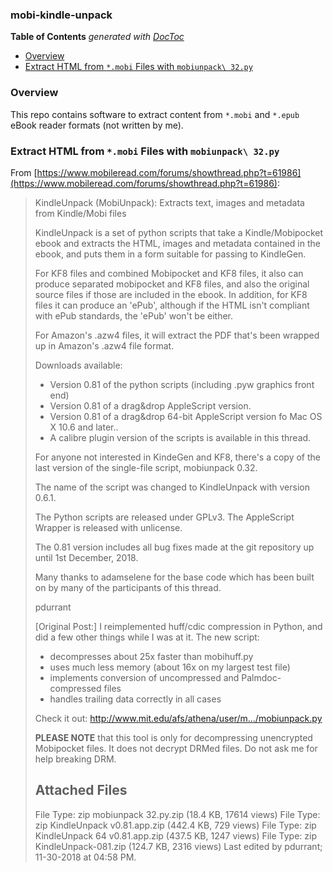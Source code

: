 

### mobi-kindle-unpack


<!-- START doctoc generated TOC please keep comment here to allow auto update -->
<!-- DON'T EDIT THIS SECTION, INSTEAD RE-RUN doctoc TO UPDATE -->
**Table of Contents**  *generated with [DocToc](https://github.com/thlorenz/doctoc)*

- [Overview](#overview)
- [Extract HTML from `*.mobi` Files with `mobiunpack\ 32.py`](#extract-html-from-mobi-files-with-mobiunpack%5C-32py)

<!-- END doctoc generated TOC please keep comment here to allow auto update -->

### Overview

This repo contains software to extract content from `*.mobi` and `*.epub` eBook reader formats (not written
by me).


### Extract HTML from `*.mobi` Files with `mobiunpack\ 32.py`


From
[https://www.mobileread.com/forums/showthread.php?t=61986](https://www.mobileread.com/forums/showthread.php?t=61986):

> KindleUnpack (MobiUnpack): Extracts text, images and metadata from Kindle/Mobi files
>
> KindleUnpack is a set of python scripts that take a Kindle/Mobipocket ebook and extracts the HTML, images
> and metadata contained in the ebook, and puts them in a form suitable for passing to KindleGen.
>
> For KF8 files and combined Mobipocket and KF8 files, it also can produce separated mobipocket and KF8
> files, and also the original source files if those are included in the ebook. In addition, for KF8 files
> it can produce an 'ePub', although if the HTML isn't compliant with ePub standards, the 'ePub' won't be
> either.
>
> For Amazon's .azw4 files, it will extract the PDF that's been wrapped up in Amazon's .azw4 file format.
>
> Downloads available:
> * Version 0.81 of the python scripts (including .pyw graphics front end)
> * Version 0.81 of a drag&drop AppleScript version.
> * Version 0.81 of a drag&drop 64-bit AppleScript version fo Mac OS X 10.6 and later..
> * A calibre plugin version of the scripts is available in this thread.
>
> For anyone not interested in KindeGen and KF8, there's a copy of the last version of the single-file
> script, mobiunpack 0.32.
>
> The name of the script was changed to KindleUnpack with version 0.6.1.
>
> The Python scripts are released under GPLv3. The AppleScript Wrapper is released with unlicense.
>
> The 0.81 version includes all bug fixes made at the git repository up until 1st December, 2018.
>
> Many thanks to adamselene for the base code which has been built on by many of the participants of this
> thread.
>
> pdurrant
>
>
>
> [Original Post:]
> I reimplemented huff/cdic compression in Python, and did a few other things while I was at it. The new script:
>
> * decompresses about 25x faster than mobihuff.py
> * uses much less memory (about 16x on my largest test file)
> * implements conversion of uncompressed and Palmdoc-compressed files
> * handles trailing data correctly in all cases
>
> Check it out: http://www.mit.edu/afs/athena/user/m.../mobiunpack.py
>
> **PLEASE NOTE** that this tool is only for decompressing unencrypted Mobipocket files. It does not decrypt
> DRMed files. Do not ask me for help breaking DRM.
>
> ## Attached Files
>
> File Type: zip  mobiunpack 32.py.zip (18.4 KB, 17614 views)
> File Type: zip  KindleUnpack v0.81.app.zip (442.4 KB, 729 views)
> File Type: zip  KindleUnpack 64 v0.81.app.zip (437.5 KB, 1247 views)
> File Type: zip  KindleUnpack-081.zip (124.7 KB, 2316 views)
> Last edited by pdurrant; 11-30-2018 at 04:58 PM.